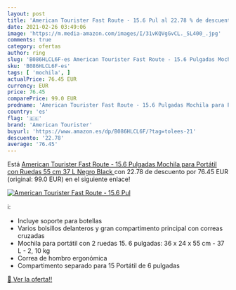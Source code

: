 ```yaml
---
layout: post
title: 'American Tourister Fast Route - 15.6 Pul al 22.78 % de descuento'
date: 2021-02-26 03:49:06
image: 'https://m.media-amazon.com/images/I/31vKQVgGvCL._SL400_.jpg'
comments: true
category: ofertas
author: ring
slug: 'B086HLCL6F-es American Tourister Fast Route - 15.6 Pulgadas Mochila para...'
sku: 'B086HLCL6F-es'
tags: [ 'mochila', ]
actualPrice: 76.45 EUR
currency: EUR
price: 76.45
comparePrice: 99.0 EUR
prodname: 'American Tourister Fast Route - 15.6 Pulgadas Mochila para Portátil con Ruedas  55 cm  37 L  Negro  Black '
country: 'es'
flag: '🇪🇸'
brand: 'American Tourister'
buyurl: 'https://www.amazon.es/dp/B086HLCL6F/?tag=tolees-21'
descuento: '22.78'
average: '76.45'
---
```


Está [American Tourister Fast Route - 15.6 Pulgadas Mochila para Portátil con Ruedas  55 cm  37 L  Negro  Black ](https://www.amazon.es/dp/B086HLCL6F/?tag=tolees-21) con 22.78 de descuento por 76.45 EUR (original: 99.0 EUR) en el siguiente enlace!

[![American Tourister Fast Route - 15.6 Pul](https://m.media-amazon.com/images/I/31vKQVgGvCL._SL400_.jpg)](https://www.amazon.es/dp/B086HLCL6F/?tag=tolees-21)

ℹ️:

- Incluye soporte para botellas
- Varios bolsillos delanteros y gran compartimento principal con correas cruzadas
- Mochila para portátil con 2 ruedas 15. 6 pulgadas: 36 x 24 x 55 cm - 37 L - 2, 10 kg
- Correa de hombro ergonómica
- Compartimento separado para 15 Portátil de 6 pulgadas

[🛒 Ver la oferta!!](https://www.amazon.es/dp/B086HLCL6F/?tag=tolees-21)
